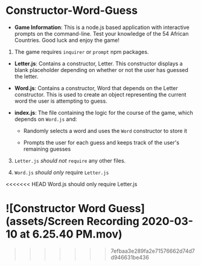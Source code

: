 # Constructor-Word-Guess

* **Game Information**: This is a node.js based application with interactive prompts on the command-line. Test your knowledge of the 54 African Countries. Good luck and enjoy the game!


1. The game requires `inquirer` or `prompt` npm packages.


* **Letter.js**: Contains a constructor, Letter. This constructor displays a blank placeholder depending on whether or not the user has guessed the letter. 

* **Word.js**: Contains a constructor, Word that depends on the Letter constructor. This is used to create an object representing the current word the user is attempting to guess. 

* **index.js**: The file containing the logic for the course of the game, which depends on `Word.js` and:

  * Randomly selects a word and uses the `Word` constructor to store it

  * Prompts the user for each guess and keeps track of the user's remaining guesses

3. `Letter.js` *should not* `require` any other files.

4. `Word.js` *should only* require `Letter.js`

<<<<<<< HEAD
Word.js should only require Letter.js

![Constructor Word Guess](assets/Screen Recording 2020-03-10 at 6.25.40 PM.mov)
=======
>>>>>>> 7efbaa3e289fa2e71576662d74d7d946631be436
